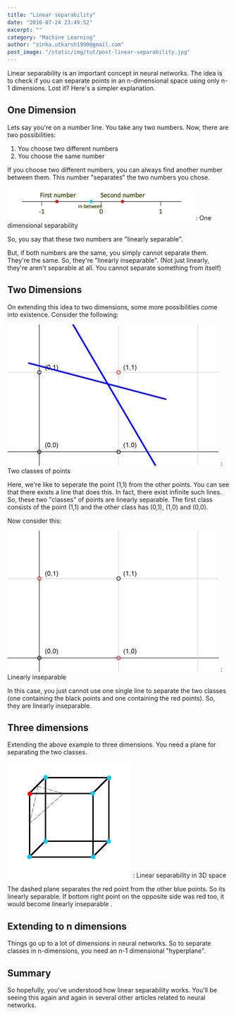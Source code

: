```yaml
---
title: "Linear separability"
date: "2010-07-24 23:49:52"
excerpt: ""
category: "Machine Learning"
author: "sinha.utkarsh1990@gmail.com"
post_image: "/static/img/tut/post-linear-separability.jpg"
---
```

Linear separability is an important concept in neural networks. The idea is to check if you can separate points in an n-dimensional space using only n-1 dimensions. Lost it? Here's a simpler explanation. 

## One Dimension

Lets say you're on a number line. You take any two numbers. Now, there are two possibilities: 

  1. You choose two different numbers
  2. You choose the same number

If you choose two different numbers, you can always find another number between them. This number "separates" the two numbers you chose.

![One dimensional separability](/static/img/tut/linear-sep-1d.jpg)
: One dimensional separability

So, you say that these two numbers are "linearly separable".

But, if both numbers are the same, you simply cannot separate them. They're the same. So, they're "linearly inseparable". (Not just linearly, they're aren't separable at all. You cannot separate something from itself) 

## Two Dimensions

On extending this idea to two dimensions, some more possibilities come into existence. Consider the following:

![Two classes of points](/static/img/tut/dictomizer-and.jpg)
: Two classes of points

Here, we're like to seperate the point (1,1) from the other points. You can see that there exists a line that does this. In fact, there exist infinite such lines. So, these two "classes" of points are linearly separable. The first class consists of the point (1,1) and the other class has (0,1), (1,0) and (0,0).

Now consider this: 

![Linearly inseparable](/static/img/tut/dictomizer-xor.jpg)
: Linearly inseparable

In this case, you just cannot use one single line to separate the two classes (one containing the black points and one containing the red points). So, they are linearly inseparable.

## Three dimensions

Extending the above example to three dimensions. You need a plane for separating the two classes.

![Linear separability in 3D space](/static/img/tut/linear-sep-3d.jpg)
: Linear separability in 3D space

The dashed plane separates the red point from the other blue points. So its linearly separable. If bottom right point on the opposite side was red too, it would become linearly inseparable . 

## Extending to n dimensions

Things go up to a lot of dimensions in neural networks. So to separate classes in n-dimensions, you need an n-1 dimensional "hyperplane". 

## Summary

So hopefully, you've understood how linear separability works. You'll be seeing this again and again in several other articles related to neural networks.
